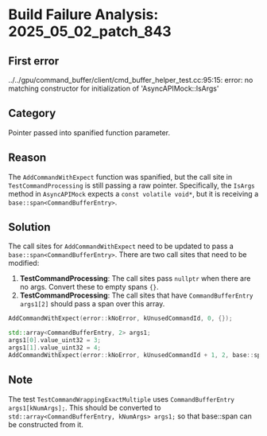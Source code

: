 # Build Failure Analysis: 2025_05_02_patch_843

## First error

../../gpu/command_buffer/client/cmd_buffer_helper_test.cc:95:15: error: no matching constructor for initialization of 'AsyncAPIMock::IsArgs'

## Category
Pointer passed into spanified function parameter.

## Reason
The `AddCommandWithExpect` function was spanified, but the call site in `TestCommandProcessing` is still passing a raw pointer. Specifically, the `IsArgs` method in `AsyncAPIMock` expects a `const volatile void*`, but it is receiving a `base::span<CommandBufferEntry>`.

## Solution
The call sites for `AddCommandWithExpect` need to be updated to pass a `base::span<CommandBufferEntry>`. There are two call sites that need to be modified:

1.  **TestCommandProcessing**: The call sites pass `nullptr` when there are no args. Convert these to empty spans `{}`.
2.  **TestCommandProcessing**: The call sites that have `CommandBufferEntry args1[2]` should pass a span over this array.

```c++
AddCommandWithExpect(error::kNoError, kUnusedCommandId, 0, {});

std::array<CommandBufferEntry, 2> args1;
args1[0].value_uint32 = 3;
args1[1].value_uint32 = 4;
AddCommandWithExpect(error::kNoError, kUnusedCommandId + 1, 2, base::span<CommandBufferEntry, 2>(args1));
```

## Note

The test `TestCommandWrappingExactMultiple` uses `CommandBufferEntry args1[kNumArgs];`. This should be converted to `std::array<CommandBufferEntry, kNumArgs> args1;` so that base::span can be constructed from it.